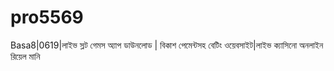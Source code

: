 # pro5569
Basa8|0619|লাইভ স্লট গেমস অ্যাপ ডাউনলোড | বিকাশ পেমেন্টসহ বেটিং ওয়েবসাইট|লাইভ ক্যাসিনো অনলাইন রিয়েল মানি
